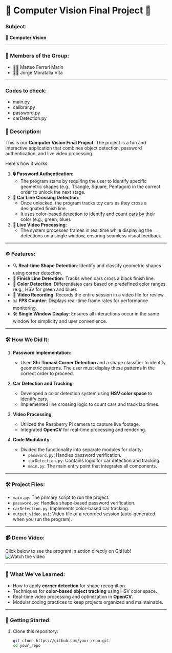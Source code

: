 # 🚗 Computer Vision Final Project 🚦

### Subject:
📘 **Computer Vision**

---

### 👥 Members of the Group:
- 🧑‍💻 Matteo Ferrari Marín
- 🧑‍💻 Jorge Moratalla Vita

---
### Codes to check:
- main.py
- calibrar.py
- password.py
- carDetection.py

### 📜 Description:
This is our **Computer Vision Final Project**. The project is a fun and interactive application that combines object detection, password authentication, and live video processing. 

Here's how it works:
1. **🔒 Password Authentication**: 
   - The program starts by requiring the user to identify specific geometric shapes (e.g., Triangle, Square, Pentagon) in the correct order to unlock the next stage.
2. **🚗 Car Line Crossing Detection**: 
   - Once unlocked, the program tracks toy cars as they cross a designated finish line.
   - It uses color-based detection to identify and count cars by their color (e.g., green, blue).
3. **🎥 Live Video Processing**: 
   - The system processes frames in real time while displaying the detections on a single window, ensuring seamless visual feedback.

---

### ⚙️ Features:
- 🔍 **Real-time Shape Detection**: Identify and classify geometric shapes using corner detection.
- 🏁 **Finish Line Detection**: Tracks when cars cross a black finish line.
- 🌈 **Color Detection**: Differentiates cars based on predefined color ranges (e.g., HSV for green and blue).
- 🎥 **Video Recording**: Records the entire session in a video file for review.
- 📊 **FPS Counter**: Displays real-time frame rates for performance monitoring.
- 🛠 **Single Window Display**: Ensures all interactions occur in the same window for simplicity and user convenience.

---

### 🛠 How We Did It:
1. **Password Implementation**:  
   - Used **Shi-Tomasi Corner Detection** and a shape classifier to identify geometric patterns. The user must display these patterns in the correct order to proceed.
   
2. **Car Detection and Tracking**:  
   - Developed a color detection system using **HSV color space** to identify cars.
   - Implemented line crossing logic to count cars and track lap times.

3. **Video Processing**:  
   - Utilized the Raspberry Pi camera to capture live footage.
   - Integrated **OpenCV** for real-time processing and rendering.

4. **Code Modularity**:  
   - Divided the functionality into separate modules for clarity:
     - `password.py`: Handles password verification.
     - `carDetection.py`: Contains logic for car detection and tracking.
     - `main.py`: The main entry point that integrates all components.

---

### 🛠️ Project Files:
- `main.py`: The primary script to run the project.
- `password.py`: Handles shape-based password verification.
- `carDetection.py`: Implements color-based car tracking.
- `output_video.avi`: Video file of a recorded session (auto-generated when you run the program).

---

### 📹 Demo Video:
Click below to see the program in action directly on GitHub!  
![Watch the video](output_video_2.gif)

---

### 🎯 What We've Learned:
- How to apply **corner detection** for shape recognition.
- Techniques for **color-based object tracking** using HSV color space.
- Real-time video processing and optimization in **OpenCV**.
- Modular coding practices to keep projects organized and maintainable.

---

### 🚀 Getting Started:
1. Clone this repository:
   ```bash
   git clone https://github.com/your_repo.git
   cd your_repo
